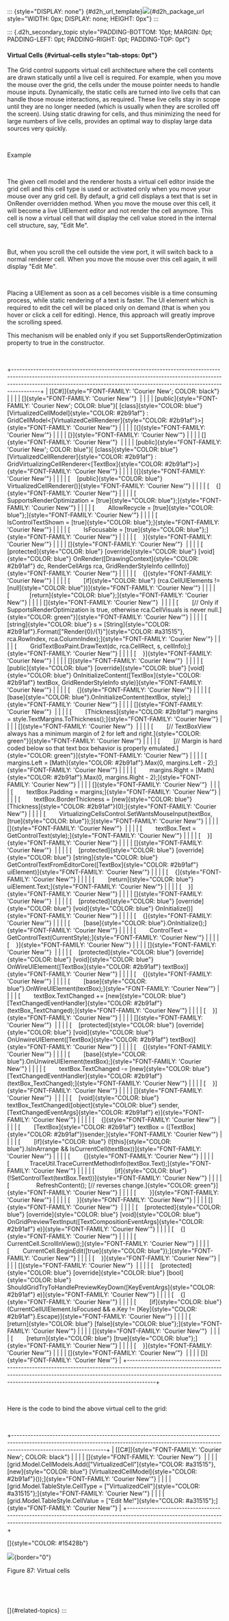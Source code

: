 ::: {style="DISPLAY: none"}
[](ms-xhelp:///?Id=d2h_url_template){#d2h_url_template}![](!package_url!){#d2h_package_url style="WIDTH: 0px; DISPLAY: none; HEIGHT: 0px"}
:::

::: {.d2h_secondary_topic style="PADDING-BOTTOM: 10pt; MARGIN: 0pt; PADDING-LEFT: 0pt; PADDING-RIGHT: 0pt; PADDING-TOP: 0pt"}
#### Virtual Cells {#virtual-cells style="tab-stops: 0pt"}

The Grid control supports virtual cell architecture where the cell contents are drawn statically until a live cell is required. For example, when you move the mouse over the grid, the cells under the mouse pointer needs to handle mouse inputs. Dynamically, the static cells are turned into live cells that can handle those mouse interactions, as required. These live cells stay in scope until they are no longer needed (which is usually when they are scrolled off the screen). Using static drawing for cells, and thus minimizing the need for large numbers of live cells, provides an optimal way to display large data sources very quickly.

 

Example

 

The given cell model and the renderer hosts a virtual cell editor inside the grid cell and this cell type is used or activated only when you move your mouse over any grid cell. By default, a grid cell displays a text that is set in OnRender overridden method. When you move the mouse over this cell, it will become a live UIElement editor and not render the cell anymore. This cell is now a virtual cell that will display the cell value stored in the internal cell structure, say, "Edit Me".

 

But, when you scroll the cell outside the view port, it will switch back to a normal renderer cell. When you move the mouse over this cell again, it will display "Edit Me".

 

Placing a UIElement as soon as a cell becomes visible is a time consuming process, while static rendering of a text is faster. The UI element which is required to edit the cell will be placed only on demand (that is when you hover or click a cell for editing). Hence, this approach will greatly improve the scrolling speed.

This mechanism will be enabled only if you set SupportsRenderOptimization property to true in the constructor.

 

+----------------------------------------------------------------------------------------------------------------------------------------------------------------------------------------------------------------------------------------------------+
| [\[C#\]]{style="FONT-FAMILY: 'Courier New'; COLOR: black"}                                                                                                                                                                                         |
|                                                                                                                                                                                                                                                    |
| []{style="FONT-FAMILY: 'Courier New'"}                                                                                                                                                                                                             |
|                                                                                                                                                                                                                                                    |
| [public]{style="FONT-FAMILY: 'Courier New'; COLOR: blue"}[ [class]{style="COLOR: blue"} [VirtualizedCellModel]{style="COLOR: #2b91af"} : GridCellModel\<[VirtualizedCellRenderer]{style="COLOR: #2b91af"}\>]{style="FONT-FAMILY: 'Courier New'"}   |
|                                                                                                                                                                                                                                                    |
| [{]{style="FONT-FAMILY: 'Courier New'"}                                                                                                                                                                                                            |
|                                                                                                                                                                                                                                                    |
| [}]{style="FONT-FAMILY: 'Courier New'"}                                                                                                                                                                                                            |
|                                                                                                                                                                                                                                                    |
| []{style="FONT-FAMILY: 'Courier New'"}                                                                                                                                                                                                             |
|                                                                                                                                                                                                                                                    |
| [public]{style="FONT-FAMILY: 'Courier New'; COLOR: blue"}[ [class]{style="COLOR: blue"} [VirtualizedCellRenderer]{style="COLOR: #2b91af"} : GridVirtualizingCellRenderer\<[TextBox]{style="COLOR: #2b91af"}\>]{style="FONT-FAMILY: 'Courier New'"} |
|                                                                                                                                                                                                                                                    |
| [{]{style="FONT-FAMILY: 'Courier New'"}                                                                                                                                                                                                            |
|                                                                                                                                                                                                                                                    |
| [    [public]{style="COLOR: blue"} VirtualizedCellRenderer()]{style="FONT-FAMILY: 'Courier New'"}                                                                                                                                                  |
|                                                                                                                                                                                                                                                    |
| [    {]{style="FONT-FAMILY: 'Courier New'"}                                                                                                                                                                                                        |
|                                                                                                                                                                                                                                                    |
| [        SupportsRenderOptimization = [true]{style="COLOR: blue"};]{style="FONT-FAMILY: 'Courier New'"}                                                                                                                                            |
|                                                                                                                                                                                                                                                    |
| [        AllowRecycle = [true]{style="COLOR: blue"};]{style="FONT-FAMILY: 'Courier New'"}                                                                                                                                                          |
|                                                                                                                                                                                                                                                    |
| [        IsControlTextShown = [true]{style="COLOR: blue"};]{style="FONT-FAMILY: 'Courier New'"}                                                                                                                                                    |
|                                                                                                                                                                                                                                                    |
| [        IsFocusable = [true]{style="COLOR: blue"};]{style="FONT-FAMILY: 'Courier New'"}                                                                                                                                                           |
|                                                                                                                                                                                                                                                    |
| [    }]{style="FONT-FAMILY: 'Courier New'"}                                                                                                                                                                                                        |
|                                                                                                                                                                                                                                                    |
| []{style="FONT-FAMILY: 'Courier New'"}                                                                                                                                                                                                             |
|                                                                                                                                                                                                                                                    |
| [    [protected]{style="COLOR: blue"} [override]{style="COLOR: blue"} [void]{style="COLOR: blue"} OnRender([DrawingContext]{style="COLOR: #2b91af"} dc, RenderCellArgs rca, GridRenderStyleInfo cellInfo)]{style="FONT-FAMILY: 'Courier New'"}     |
|                                                                                                                                                                                                                                                    |
| [    {]{style="FONT-FAMILY: 'Courier New'"}                                                                                                                                                                                                        |
|                                                                                                                                                                                                                                                    |
| [        [if]{style="COLOR: blue"} (rca.CellUIElements != [null]{style="COLOR: blue"})]{style="FONT-FAMILY: 'Courier New'"}                                                                                                                        |
|                                                                                                                                                                                                                                                    |
| [            [return]{style="COLOR: blue"};]{style="FONT-FAMILY: 'Courier New'"}                                                                                                                                                                   |
|                                                                                                                                                                                                                                                    |
| []{style="FONT-FAMILY: 'Courier New'"}                                                                                                                                                                                                             |
|                                                                                                                                                                                                                                                    |
| [        [// Only if SupportsRenderOptimization is true, otherwise rca.CellVisuals is never null.]{style="COLOR: green"}]{style="FONT-FAMILY: 'Courier New'"}                                                                                      |
|                                                                                                                                                                                                                                                    |
| [        [string]{style="COLOR: blue"} s = [String]{style="COLOR: #2b91af"}.Format([\"Render{0}/{1}\"]{style="COLOR: #a31515"}, rca.RowIndex, rca.ColumnIndex);]{style="FONT-FAMILY: 'Courier New'"}                                               |
|                                                                                                                                                                                                                                                    |
| [        GridTextBoxPaint.DrawText(dc, rca.CellRect, s, cellInfo);]{style="FONT-FAMILY: 'Courier New'"}                                                                                                                                            |
|                                                                                                                                                                                                                                                    |
| [    }]{style="FONT-FAMILY: 'Courier New'"}                                                                                                                                                                                                        |
|                                                                                                                                                                                                                                                    |
| []{style="FONT-FAMILY: 'Courier New'"}                                                                                                                                                                                                             |
|                                                                                                                                                                                                                                                    |
| [    [public]{style="COLOR: blue"} [override]{style="COLOR: blue"} [void]{style="COLOR: blue"} OnInitializeContent([TextBox]{style="COLOR: #2b91af"} textBox, GridRenderStyleInfo style)]{style="FONT-FAMILY: 'Courier New'"}                      |
|                                                                                                                                                                                                                                                    |
| [    {]{style="FONT-FAMILY: 'Courier New'"}                                                                                                                                                                                                        |
|                                                                                                                                                                                                                                                    |
| [        [base]{style="COLOR: blue"}.OnInitializeContent(textBox, style);]{style="FONT-FAMILY: 'Courier New'"}                                                                                                                                     |
|                                                                                                                                                                                                                                                    |
| []{style="FONT-FAMILY: 'Courier New'"}                                                                                                                                                                                                             |
|                                                                                                                                                                                                                                                    |
| [        [Thickness]{style="COLOR: #2b91af"} margins = style.TextMargins.ToThickness();]{style="FONT-FAMILY: 'Courier New'"}                                                                                                                       |
|                                                                                                                                                                                                                                                    |
| []{style="FONT-FAMILY: 'Courier New'"}                                                                                                                                                                                                             |
|                                                                                                                                                                                                                                                    |
| [        [// TextBoxView always has a minimum margin of 2 for left and right.]{style="COLOR: green"}]{style="FONT-FAMILY: 'Courier New'"}                                                                                                          |
|                                                                                                                                                                                                                                                    |
| [        [// Margin is hard coded below so that text box behavior is properly emulated.]{style="COLOR: green"}]{style="FONT-FAMILY: 'Courier New'"}                                                                                                |
|                                                                                                                                                                                                                                                    |
| [        margins.Left = [Math]{style="COLOR: #2b91af"}.Max(0, margins.Left - 2);]{style="FONT-FAMILY: 'Courier New'"}                                                                                                                              |
|                                                                                                                                                                                                                                                    |
| [        margins.Right = [Math]{style="COLOR: #2b91af"}.Max(0, margins.Right - 2);]{style="FONT-FAMILY: 'Courier New'"}                                                                                                                            |
|                                                                                                                                                                                                                                                    |
| []{style="FONT-FAMILY: 'Courier New'"}                                                                                                                                                                                                             |
|                                                                                                                                                                                                                                                    |
| [        textBox.Padding = margins;]{style="FONT-FAMILY: 'Courier New'"}                                                                                                                                                                           |
|                                                                                                                                                                                                                                                    |
| [        textBox.BorderThickness = [new]{style="COLOR: blue"} [Thickness]{style="COLOR: #2b91af"}(0);]{style="FONT-FAMILY: 'Courier New'"}                                                                                                         |
|                                                                                                                                                                                                                                                    |
| [        VirtualizingCellsControl.SetWantsMouseInput(textBox, [true]{style="COLOR: blue"});]{style="FONT-FAMILY: 'Courier New'"}                                                                                                                   |
|                                                                                                                                                                                                                                                    |
| []{style="FONT-FAMILY: 'Courier New'"}                                                                                                                                                                                                             |
|                                                                                                                                                                                                                                                    |
| [        textBox.Text = GetControlText(style);]{style="FONT-FAMILY: 'Courier New'"}                                                                                                                                                                |
|                                                                                                                                                                                                                                                    |
| [    }]{style="FONT-FAMILY: 'Courier New'"}                                                                                                                                                                                                        |
|                                                                                                                                                                                                                                                    |
| []{style="FONT-FAMILY: 'Courier New'"}                                                                                                                                                                                                             |
|                                                                                                                                                                                                                                                    |
| [    [protected]{style="COLOR: blue"} [override]{style="COLOR: blue"} [string]{style="COLOR: blue"} GetControlTextFromEditorCore([TextBox]{style="COLOR: #2b91af"} uiElement)]{style="FONT-FAMILY: 'Courier New'"}                                 |
|                                                                                                                                                                                                                                                    |
| [    {]{style="FONT-FAMILY: 'Courier New'"}                                                                                                                                                                                                        |
|                                                                                                                                                                                                                                                    |
| [        [return]{style="COLOR: blue"} uiElement.Text;]{style="FONT-FAMILY: 'Courier New'"}                                                                                                                                                        |
|                                                                                                                                                                                                                                                    |
| [    }]{style="FONT-FAMILY: 'Courier New'"}                                                                                                                                                                                                        |
|                                                                                                                                                                                                                                                    |
| []{style="FONT-FAMILY: 'Courier New'"}                                                                                                                                                                                                             |
|                                                                                                                                                                                                                                                    |
| [    [protected]{style="COLOR: blue"} [override]{style="COLOR: blue"} [void]{style="COLOR: blue"} OnInitialize()]{style="FONT-FAMILY: 'Courier New'"}                                                                                              |
|                                                                                                                                                                                                                                                    |
| [    {]{style="FONT-FAMILY: 'Courier New'"}                                                                                                                                                                                                        |
|                                                                                                                                                                                                                                                    |
| [        [base]{style="COLOR: blue"}.OnInitialize();]{style="FONT-FAMILY: 'Courier New'"}                                                                                                                                                          |
|                                                                                                                                                                                                                                                    |
| [        ControlText = GetControlText(CurrentStyle);]{style="FONT-FAMILY: 'Courier New'"}                                                                                                                                                          |
|                                                                                                                                                                                                                                                    |
| [    }]{style="FONT-FAMILY: 'Courier New'"}                                                                                                                                                                                                        |
|                                                                                                                                                                                                                                                    |
| []{style="FONT-FAMILY: 'Courier New'"}                                                                                                                                                                                                             |
|                                                                                                                                                                                                                                                    |
| [    [protected]{style="COLOR: blue"} [override]{style="COLOR: blue"} [void]{style="COLOR: blue"} OnWireUIElement([TextBox]{style="COLOR: #2b91af"} textBox)]{style="FONT-FAMILY: 'Courier New'"}                                                  |
|                                                                                                                                                                                                                                                    |
| [    {]{style="FONT-FAMILY: 'Courier New'"}                                                                                                                                                                                                        |
|                                                                                                                                                                                                                                                    |
| [        [base]{style="COLOR: blue"}.OnWireUIElement(textBox);]{style="FONT-FAMILY: 'Courier New'"}                                                                                                                                                |
|                                                                                                                                                                                                                                                    |
| [        textBox.TextChanged += [new]{style="COLOR: blue"} [TextChangedEventHandler]{style="COLOR: #2b91af"}(textBox_TextChanged);]{style="FONT-FAMILY: 'Courier New'"}                                                                            |
|                                                                                                                                                                                                                                                    |
| [    }]{style="FONT-FAMILY: 'Courier New'"}                                                                                                                                                                                                        |
|                                                                                                                                                                                                                                                    |
| []{style="FONT-FAMILY: 'Courier New'"}                                                                                                                                                                                                             |
|                                                                                                                                                                                                                                                    |
| [    [protected]{style="COLOR: blue"} [override]{style="COLOR: blue"} [void]{style="COLOR: blue"} OnUnwireUIElement([TextBox]{style="COLOR: #2b91af"} textBox)]{style="FONT-FAMILY: 'Courier New'"}                                                |
|                                                                                                                                                                                                                                                    |
| [    {]{style="FONT-FAMILY: 'Courier New'"}                                                                                                                                                                                                        |
|                                                                                                                                                                                                                                                    |
| [        [base]{style="COLOR: blue"}.OnUnwireUIElement(textBox);]{style="FONT-FAMILY: 'Courier New'"}                                                                                                                                              |
|                                                                                                                                                                                                                                                    |
| [        textBox.TextChanged -= [new]{style="COLOR: blue"} [TextChangedEventHandler]{style="COLOR: #2b91af"}(textBox_TextChanged);]{style="FONT-FAMILY: 'Courier New'"}                                                                            |
|                                                                                                                                                                                                                                                    |
| [    }]{style="FONT-FAMILY: 'Courier New'"}                                                                                                                                                                                                        |
|                                                                                                                                                                                                                                                    |
| []{style="FONT-FAMILY: 'Courier New'"}                                                                                                                                                                                                             |
|                                                                                                                                                                                                                                                    |
| [    [void]{style="COLOR: blue"} textBox_TextChanged([object]{style="COLOR: blue"} sender, [TextChangedEventArgs]{style="COLOR: #2b91af"} e)]{style="FONT-FAMILY: 'Courier New'"}                                                                  |
|                                                                                                                                                                                                                                                    |
| [    {]{style="FONT-FAMILY: 'Courier New'"}                                                                                                                                                                                                        |
|                                                                                                                                                                                                                                                    |
| [        [TextBox]{style="COLOR: #2b91af"} textBox = ([TextBox]{style="COLOR: #2b91af"})sender;]{style="FONT-FAMILY: 'Courier New'"}                                                                                                               |
|                                                                                                                                                                                                                                                    |
| [        [if]{style="COLOR: blue"} (\![this]{style="COLOR: blue"}.IsInArrange && IsCurrentCell(textBox))]{style="FONT-FAMILY: 'Courier New'"}                                                                                                      |
|                                                                                                                                                                                                                                                    |
| [        {]{style="FONT-FAMILY: 'Courier New'"}                                                                                                                                                                                                    |
|                                                                                                                                                                                                                                                    |
| [            TraceUtil.TraceCurrentMethodInfo(textBox.Text);]{style="FONT-FAMILY: 'Courier New'"}                                                                                                                                                  |
|                                                                                                                                                                                                                                                    |
| [            [if]{style="COLOR: blue"} (!SetControlText(textBox.Text))]{style="FONT-FAMILY: 'Courier New'"}                                                                                                                                        |
|                                                                                                                                                                                                                                                    |
| [                RefreshContent(); [// reverses change.]{style="COLOR: green"}]{style="FONT-FAMILY: 'Courier New'"}                                                                                                                                |
|                                                                                                                                                                                                                                                    |
| [        }]{style="FONT-FAMILY: 'Courier New'"}                                                                                                                                                                                                    |
|                                                                                                                                                                                                                                                    |
| [    }]{style="FONT-FAMILY: 'Courier New'"}                                                                                                                                                                                                        |
|                                                                                                                                                                                                                                                    |
| []{style="FONT-FAMILY: 'Courier New'"}                                                                                                                                                                                                             |
|                                                                                                                                                                                                                                                    |
| [    [protected]{style="COLOR: blue"} [override]{style="COLOR: blue"} [void]{style="COLOR: blue"} OnGridPreviewTextInput([TextCompositionEventArgs]{style="COLOR: #2b91af"} e)]{style="FONT-FAMILY: 'Courier New'"}                                |
|                                                                                                                                                                                                                                                    |
| [    {]{style="FONT-FAMILY: 'Courier New'"}                                                                                                                                                                                                        |
|                                                                                                                                                                                                                                                    |
| [        CurrentCell.ScrollInView();]{style="FONT-FAMILY: 'Courier New'"}                                                                                                                                                                          |
|                                                                                                                                                                                                                                                    |
| [        CurrentCell.BeginEdit([true]{style="COLOR: blue"});]{style="FONT-FAMILY: 'Courier New'"}                                                                                                                                                  |
|                                                                                                                                                                                                                                                    |
| [    }]{style="FONT-FAMILY: 'Courier New'"}                                                                                                                                                                                                        |
|                                                                                                                                                                                                                                                    |
| []{style="FONT-FAMILY: 'Courier New'"}                                                                                                                                                                                                             |
|                                                                                                                                                                                                                                                    |
| [    [protected]{style="COLOR: blue"} [override]{style="COLOR: blue"} [bool]{style="COLOR: blue"} ShouldGridTryToHandlePreviewKeyDown([KeyEventArgs]{style="COLOR: #2b91af"} e)]{style="FONT-FAMILY: 'Courier New'"}                               |
|                                                                                                                                                                                                                                                    |
| [    {]{style="FONT-FAMILY: 'Courier New'"}                                                                                                                                                                                                        |
|                                                                                                                                                                                                                                                    |
| [        [if]{style="COLOR: blue"} (CurrentCellUIElement.IsFocused && e.Key != [Key]{style="COLOR: #2b91af"}.Escape)]{style="FONT-FAMILY: 'Courier New'"}                                                                                          |
|                                                                                                                                                                                                                                                    |
| [            [return]{style="COLOR: blue"} [false]{style="COLOR: blue"};]{style="FONT-FAMILY: 'Courier New'"}                                                                                                                                      |
|                                                                                                                                                                                                                                                    |
| []{style="FONT-FAMILY: 'Courier New'"}                                                                                                                                                                                                             |
|                                                                                                                                                                                                                                                    |
| [        [return]{style="COLOR: blue"} [true]{style="COLOR: blue"};]{style="FONT-FAMILY: 'Courier New'"}                                                                                                                                           |
|                                                                                                                                                                                                                                                    |
| [    }]{style="FONT-FAMILY: 'Courier New'"}                                                                                                                                                                                                        |
|                                                                                                                                                                                                                                                    |
| []{style="FONT-FAMILY: 'Courier New'"}                                                                                                                                                                                                             |
|                                                                                                                                                                                                                                                    |
| [}]{style="FONT-FAMILY: 'Courier New'"}                                                                                                                                                                                                            |
+----------------------------------------------------------------------------------------------------------------------------------------------------------------------------------------------------------------------------------------------------+

 

Here is the code to bind the above virtual cell to the grid:

 

+----------------------------------------------------------------------------------------------------------------------------------------------------------------------------------------------+
| [\[C#\]]{style="FONT-FAMILY: 'Courier New'; COLOR: black"}                                                                                                                                   |
|                                                                                                                                                                                              |
| []{style="FONT-FAMILY: 'Courier New'"}                                                                                                                                                       |
|                                                                                                                                                                                              |
| [grid.Model.CellModels.Add([\"VirtualizedCell\"]{style="COLOR: #a31515"}, [new]{style="COLOR: blue"} [VirtualizedCellModel]{style="COLOR: #2b91af"}());]{style="FONT-FAMILY: 'Courier New'"} |
|                                                                                                                                                                                              |
| [grid.Model.TableStyle.CellType = [\"VirtualizedCell\"]{style="COLOR: #a31515"};]{style="FONT-FAMILY: 'Courier New'"}                                                                        |
|                                                                                                                                                                                              |
| [grid.Model.TableStyle.CellValue = [\"Edit Me!\"]{style="COLOR: #a31515"};]{style="FONT-FAMILY: 'Courier New'"}                                                                              |
+----------------------------------------------------------------------------------------------------------------------------------------------------------------------------------------------+

[]{style="COLOR: #15428b"} 

![](ImagesExt/image28_161.jpg){border="0"}

Figure 87: Virtual cells

 

 

[]{#related-topics}
:::
